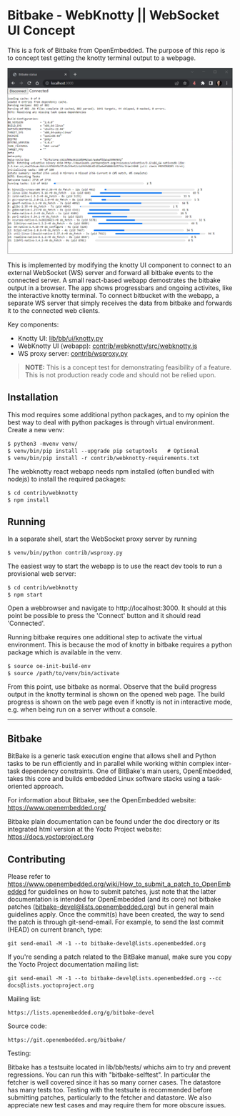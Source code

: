 Bitbake - WebKnotty || WebSocket UI Concept
===========================================

This is a fork of Bitbake from OpenEmbedded. The purpose of this repo is to
concept test getting the knotty terminal output to a webpage.

![WebKnotty](contrib/webknotty/img/webknotty.png)

This is implemented by modifying the knotty UI component to connect to an
external WebSocket (WS) server and forward all bitbake events to the connected
server. A small react-based webapp demostrates the bitbake output in
a browser. The app shows progressbars and ongoing activites, like the
interactive knotty terminal. To connect bitbucket with the webapp, a separate
WS server that simply receives the data from bitbake and forwards it to the
connected web clients.

Key components:
 * Knotty UI: [lib/bb/ui/knotty.py](lib/bb/ui/knotty.py)
 * WebKnotty UI (webapp): [contrib/webknotty/src/webknotty.js](contrib/webknotty/src/webknotty.js)
 * WS proxy server: [contrib/wsproxy.py](contrib/wsproxy.py)

> **NOTE:** This is a concept test for demonstrating feasibility of a feature.
> This is not production ready code and should not be relied upon.


Installation
------------

This mod requires some additional python packages, and to my opinion the best
way to deal with python packages is through virtual environment. Create
a new venv:

    $ python3 -mvenv venv/
    $ venv/bin/pip install --upgrade pip setuptools   # Optional
    $ venv/bin/pip install -r contrib/webknotty-requirements.txt

The webknotty react webapp needs npm installed (often bundled with 
nodejs) to install the required packages:

    $ cd contrib/webknotty
    $ npm install


Running
-------

In a separate shell, start the WebSocket proxy server by running

    $ venv/bin/python contrib/wsproxy.py

The easiest way to start the webapp is to use the react dev tools to run
a provisional web server:

    $ cd contrib/webknotty
    $ npm start

Open a webbrowser and navigate to http://localhost:3000. It should at this
point be possible to press the 'Connect' button and it should read 'Connected'.

Running bitbake requires one additional step to activate the virtual
environment. This is because the mod of knotty in bitbake requires
a python package which is available in the venv.

    $ source oe-init-build-env
    $ source /path/to/venv/bin/activate

From this point, use bitbake as normal. Observe that the build progress output
in the knotty terminal is shown on the opened web page. The build progress
is shown on the web page even if knotty is not in interactive mode, e.g. when
being run on a server without a console.


------------------------------------

Bitbake
-------

BitBake is a generic task execution engine that allows shell and Python tasks to be run
efficiently and in parallel while working within complex inter-task dependency constraints.
One of BitBake's main users, OpenEmbedded, takes this core and builds embedded Linux software
stacks using a task-oriented approach.

For information about Bitbake, see the OpenEmbedded website:
    https://www.openembedded.org/

Bitbake plain documentation can be found under the doc directory or its integrated
html version at the Yocto Project website:
    https://docs.yoctoproject.org

Contributing
------------

Please refer to
https://www.openembedded.org/wiki/How_to_submit_a_patch_to_OpenEmbedded
for guidelines on how to submit patches, just note that the latter documentation is intended
for OpenEmbedded (and its core) not bitbake patches (bitbake-devel@lists.openembedded.org)
but in general main guidelines apply. Once the commit(s) have been created, the way to send
the patch is through git-send-email. For example, to send the last commit (HEAD) on current
branch, type:

    git send-email -M -1 --to bitbake-devel@lists.openembedded.org

If you're sending a patch related to the BitBake manual, make sure you copy
the Yocto Project documentation mailing list:

    git send-email -M -1 --to bitbake-devel@lists.openembedded.org --cc docs@lists.yoctoproject.org

Mailing list:

    https://lists.openembedded.org/g/bitbake-devel

Source code:

    https://git.openembedded.org/bitbake/

Testing:

Bitbake has a testsuite located in lib/bb/tests/ whichs aim to try and prevent regressions.
You can run this with "bitbake-selftest". In particular the fetcher is well covered since
it has so many corner cases. The datastore has many tests too. Testing with the testsuite is
recommended before submitting patches, particularly to the fetcher and datastore. We also
appreciate new test cases and may require them for more obscure issues.
